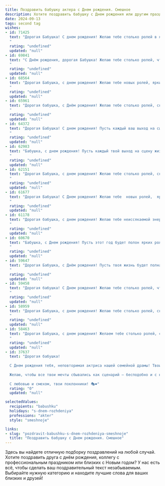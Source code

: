 ```yaml
---
title: Поздравить бабушку актера c Днем рождения. Смешное
description: Хотите поздравить бабушку c Днем рождения или другим праздником? Наш ИИ создаст незабываемое поздравление, а вы обязательно выделитесь среди других.  
date: 2024-09-13
tags: second tag
wishes:
- id: 71425
  text: "Дорогая Бабушка! С днем рождения! Желаю тебе столько ролей в жизни, сколько ты сыграла на сцене, и чтобы каждая из них была не менее яркой и запоминающейся! 🎉🎭
  "
  rating: "undefined"
  updated: "null"
- id: 69841
  text: "С Днём рождения, дорогая Бабушка! Желаю тебе столько ролей, чтобы даже Голливуд завидовал! Пусть каждый день будет ярким спектаклем, а твой юмор всегда остаётся искромётным, как в лучшей комедии!
  "
  rating: "undefined"
  updated: "null"
- id: 68564
  text: "Дорогая Бабушка, с днем рождения! Желаю тебе новых ролей, ярких премьер и чтобы на сцене ты всегда была звездой, а за кулисами - самой очаровательной и  веселой бабулей на свете! 😉🎉
  "
  rating: "undefined"
  updated: "null"
- id: 65961
  text: "Дорогая бабушка, с Днём рождения! Желаю тебе столько ролей, сколько ты прожила лет, и чтобы каждая роль была яркой, запоминающейся и, конечно же, с овациями! И пусть твой жизненный сценарий будет полон ярких моментов, а режиссером этого спектакля всегда будет твое хорошее настроение! 🎉🎂🎭
  "
  rating: "undefined"
  updated: "null"
- id: 64372
  text: "Дорогая Бабушка! С днем рождения! Пусть каждый ваш выход на сцену жизни будет таким же блестящим, как премьера в Большом театре, а зрители – аплодируют стоя! Желаем вам незабываемых оваций, стоячих аплодисментов и самых теплых пожеланий от самых преданных поклонников - ваших внуков!
  "
  rating: "undefined"
  updated: "null"
- id: 62983
  text: "Бабушка, с днем рождения! Пусть каждый твой выход на сцену жизни будет аншлаговым, а браво тебе кричат не только зрители, но и внуки! 😉
  "
  rating: "undefined"
  updated: "null"
- id: 62151
  text: "Дорогая Бабушка, с днем рождения! Желаю тебе столько ролей, сколько лет тебе исполнилось, и чтобы все они были главными! Пусть каждый спектакль жизни проходит на бис, а зрители рукоплещут тебе стоя!
  "
  rating: "undefined"
  updated: "null"
- id: 61677
  text: "Дорогая Бабушка! С Днем рождения! Желаю тебе  новых ролей,  ярких премьер  и  незабываемых оваций!  Пусть каждый день будет  как  отличная репетиция  к  прекрасной жизни,  полной  радости  и  творческих  успехов!  😜
  "
  rating: "undefined"
  updated: "null"
- id: 61178
  text: "Дорогая бабушка, с днем рождения! Желаю тебе неиссякаемой энергии, чтобы на сцене ты могла покорять не только зрителей, но и возрастные ограничения. Пусть твой талант продолжает сиять, а шутка, как молодое вино, всегда будет искриться! 😉🎉
  "
  rating: "undefined"
  updated: "null"
- id: 60670
  text: "Бабушка, с Днем рождения! Пусть этот год будет полон ярких ролей, громких оваций и, конечно же, стоячих аплодисментов от всех внуков! 😉
  "
  rating: "undefined"
  updated: "null"
- id: 59647
  text: "Дорогая Бабушка, с Днём рождения! Пусть твоя жизнь будет полна ярких ролей, а зрители – всегда в восторге от твоих выступлений! Пусть пенсия приносит только радость, а сценарии жизни будут полны смеха, любви и приключений!
  "
  rating: "undefined"
  updated: "null"
- id: 59458
  text: "Дорогая бабушка! С Днем рождения! Желаю тебе столько ролей, что сцена не вместит, столько оваций, что уши зазвенят, и столько поклонников, что все цветы из цветочного рынка исчезнут! 😉 🎉
  "
  rating: "undefined"
  updated: "null"
- id: 58959
  text: "Дорогая Бабушка, с днем рождения! Желаю тебе столько ролей, сколько лет тебе исполнилось, и чтобы каждая из них была главной! Пусть в твоей жизни будут только овации и цветы, а антракты — короткими! 🎭🎂🎉
  "
  rating: "undefined"
  updated: "null"
- id: 58463
  text: "Дорогая Бабушка, с днем рождения! Желаем тебе столько ролей, сколько ты уже сыграла в жизни, но только с более счастливыми финалами! Пусть каждая реплика в твоей жизни звучит как аплодисменты, а жизнь будет полна оваций!
  "
  rating: "undefined"
  updated: "null"
- id: 37637
  text: "Дорогая бабушка!
  
  С Днем рождения тебя, неповторимая актриса нашей семейной драмы! Твои роли — это не просто спектакли, а настоящие шедевры! Пусть в жизни будет больше комедийных сцен и меньше трагедий, а ты оставайся всегда в главной роли!
  
  Желаю, чтобы все твои мечты сбывались как сценарий — бесподобно и с неожиданными поворотами! А если кто-то попытается испортить твою премьеру, не стесняйся, бери в руки метлу — ведь ты точно знаешь, как держать свои роли в руках!
  
  С любовью и смехом, твои поклонники! 🎭❤️"
  rating: "0"
  updated: "null"

selectedValues:
  recipients: "babushku"
  holidays: "s-dnem-rozhdeniya"
  professions: "akter"
  style: "smeshnoje"

links:
- slug: "pozdravit-babushku-s-dnem-rozhdeniya-smeshnoje"
  title: "Поздравить бабушку c Днем рождения. Смешное"
---
```


Здесь вы найдете отличную подборку поздравлений на любой случай. 
Хотите поздравить друга с днём рождения, коллегу с профессиональным праздником или близких с Новым годом? У нас есть всё, чтобы сделать ваш поздравительный текст незабываемым. Выбирайте нужную категорию и находите лучшие слова для ваших близких и друзей!
